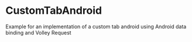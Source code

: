 # CustomTabAndroid
Example for an implementation of a custom tab android using Android data binding and Volley Request

